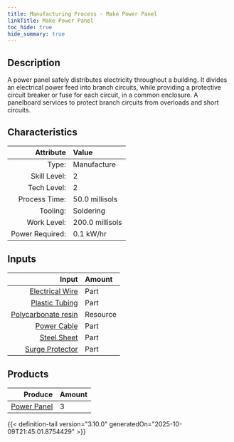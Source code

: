 ```yaml
---
title: Manufacturing Process - Make Power Panel
linkTitle: Make Power Panel
toc_hide: true
hide_summary: true
---
```

<!-- This is generated by the MarsSim HelpGenertor, do not edit. -->

## Description
 A power panel safely distributes electricity throughout a building. It divides &#10;&#9;&#9;&#9;an electrical power feed into branch circuits, while providing a protective circuit &#10;&#9;&#9;&#9;breaker or fuse for each circuit, in a common enclosure. A panelboard services to protect &#10;&#9;&#9;&#9;branch circuits from overloads and short circuits. &#10;&#9;&#9;

## Characteristics

| Attribute      | Value |
|--------:|:------|
|Type:|Manufacture|
|Skill Level:|2|
|Tech Level:|2|
|Process Time:|50.0 millisols|
|Tooling:|Soldering|
|Work Level:|200.0 millisols|
|Power Required:|0.1 kW/hr|

## Inputs

| Input      | Amount |
|--------:|:------|
|[Electrical Wire](/docs/definitions/part/electrical-wire)|Part|6|
|[Plastic Tubing](/docs/definitions/part/plastic-tubing)|Part|6|
|[Polycarbonate resin](/docs/definitions/resource/polycarbonate-resin)|Resource|1.0 kg|
|[Power Cable](/docs/definitions/part/power-cable)|Part|2|
|[Steel Sheet](/docs/definitions/part/steel-sheet)|Part|1|
|[Surge Protector](/docs/definitions/part/surge-protector)|Part|3|

## Products


| Produce      | Amount |
|--------:|:------|
|[Power Panel](/docs/definitions/part/power-panel)|3|



{{< definition-tail version="3.10.0" generatedOn="2025-10-09T21:45:01.8754429" >}}



